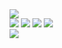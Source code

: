 
<img src="https://capsule-render.vercel.app/api?type=waving&color=ECDC7A&height=140&section=header&text=Lee%20Jae%20Yeong&animation=scaleIn&fontSize=20&fontAlign=10&fontAlignY=30"/>

<div style="color:black;">
<img src="https://img.shields.io/badge/HTML5-E34F26?style=flat-square&logo=HTML5&logoColor=white"/></a>
<img src="https://img.shields.io/badge/CSS3-1572B6?style=flat-square&logo=CSS3&logoColor=white"/></a>
<img src="https://img.shields.io/badge/Javascript-F7DF1E?style=flat-square&logo=Javascript&logoColor=white"/></a>

<image src="https://github-readme-stats.vercel.app/api/top-langs/?username=Jae0o&layout=compact(https://github.com/Jae0o/github-readme-stats)"/>
</div>



<img src="https://capsule-render.vercel.app/api?type=waving&color=ECDC7A&height=100&section=footer&text=&fontSize=90"/>
